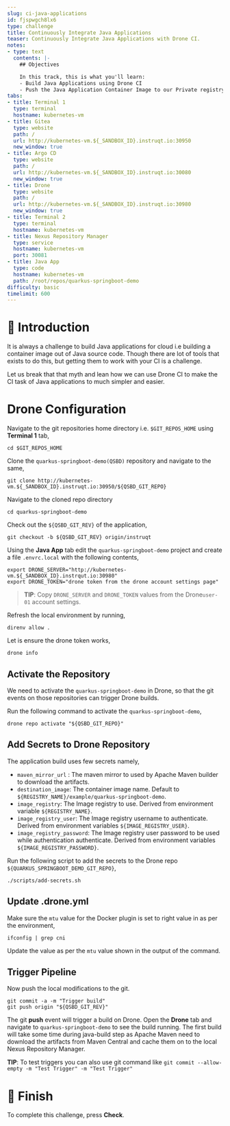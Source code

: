 ```yaml
---
slug: ci-java-applications
id: fjspwgch8lx6
type: challenge
title: Continuously Integrate Java Applications
teaser: Continuously Integrate Java Applications with Drone CI.
notes:
- type: text
  contents: |-
    ## Objectives

    In this track, this is what you'll learn:
    - Build Java Applications using Drone CI
    - Push the Java Application Container Image to our Private registry
tabs:
- title: Terminal 1
  type: terminal
  hostname: kubernetes-vm
- title: Gitea
  type: website
  path: /
  url: http://kubernetes-vm.${_SANDBOX_ID}.instruqt.io:30950
  new_window: true
- title: Argo CD
  type: website
  path: /
  url: http://kubernetes-vm.${_SANDBOX_ID}.instruqt.io:30080
  new_window: true
- title: Drone
  type: website
  path: /
  url: http://kubernetes-vm.${_SANDBOX_ID}.instruqt.io:30980
  new_window: true
- title: Terminal 2
  type: terminal
  hostname: kubernetes-vm
- title: Nexus Repository Manager
  type: service
  hostname: kubernetes-vm
  port: 30081
- title: Java App
  type: code
  hostname: kubernetes-vm
  path: /root/repos/quarkus-springboot-demo
difficulty: basic
timelimit: 600
---
```


👋 Introduction
===============

It is always a challenge to build Java applications for cloud i.e building a container image out of Java source code. Though there are lot of tools that exists to do this, but getting them to work with your CI is a challenge.

Let us break that that myth and lean how we can use Drone CI to make the CI task of Java applications to much simpler and easier.

Drone Configuration
===================

Navigate to the git repositories home directory i.e. `$GIT_REPOS_HOME` using **Terminal 1** tab,

```shell
cd $GIT_REPOS_HOME
```

Clone the `quarkus-springboot-demo(QSBD)` repository and navigate to the same,

```shell
git clone http://kubernetes-vm.${_SANDBOX_ID}.instruqt.io:30950/${QSBD_GIT_REPO}
```

Navigate to the cloned repo directory

```shell
cd quarkus-springboot-demo
```

Check out the `${QSBD_GIT_REV}` of the application,

```shell
git checkout -b ${QSBD_GIT_REV} origin/instruqt
```

Using the **Java App** tab edit the `quarkus-springboot-demo` project and  create a file `.envrc.local` with the following contents,

```shell
export DRONE_SERVER="http://kubernetes-vm.${_SANDBOX_ID}.instrqut.io:30980"
export DRONE_TOKEN="drone token from the drone account settings page"
```

> **TIP**: Copy `DRONE_SERVER`  and `DRONE_TOKEN` values from the Drone`user-01` account settings.

Refresh the local environment by running,

```shell
direnv allow .
```

Let is ensure the drone token works,

```shell
drone info
```

Activate the Repository
-----------------------

We need to activate the `quarkus-springboot-demo` in Drone, so that the git events on those repositories can trigger Drone builds.

Run the following command to activate the `quarkus-springboot-demo`,

```shell
drone repo activate "${QSBD_GIT_REPO}"
```

Add Secrets to Drone Repository
-------------------------------

The application build uses few secrets namely,

- `maven_mirror_url` : The maven mirror to used by Apache Maven builder to download the artifacts.
- `destination_image`: The container image name. Default to `${REGISTRY_NAME}/example/quarkus-springboot-demo`.
- `image_registry`: The Image registry to use. Derived from environment variable `${REGISTRY_NAME}`.
- `image_registry_user`: The Image registry username to authenticate.  Derived from environment variables `${IMAGE_REGISTRY_USER}`.
- `image_registry_password`: The Image registry user password to be used while authentication authenticate. Derived from environment variables `${IMAGE_REGISTRY_PASSWORD}`.

Run the following script to add the secrets to the Drone repo `${QUARKUS_SPRINGBOOT_DEMO_GIT_REPO}`,

```shell
./scripts/add-secrets.sh
```

Update .drone.yml
-----------------

Make sure the `mtu` value for the Docker plugin is set to right value in as per the environment,

```shell
ifconfig | grep cni
```

Update the value as per the `mtu` value shown in the output of the command.

Trigger Pipeline
----------------

Now push the local modifications to the git.

```shell
git commit -a -m "Trigger build"
git push origin "${QSBD_GIT_REV}"
```

The git **push** event will trigger a build on Drone. Open the **Drone** tab and navigate to `quarkus-springboot-demo` to see the build running. The first build will take some time during java-build step as Apache Maven need to download the artifacts from Maven Central and cache them on to the local Nexus Repository Manager.

**TIP**: To test triggers you can also use git command like `git commit --allow-empty -m "Test Trigger" -m "Test Trigger"`

🏁 Finish
=========

To complete this challenge, press **Check**.